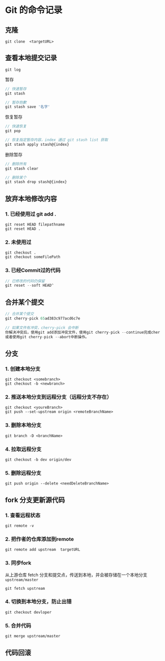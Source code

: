 # Git 的命令记录

## 克隆
```obj
git clone  <targetURL>
```

## 查看本地提交记录

```objc
git log
```

暂存

```js
// 快速暂存
git stash

// 暂存抱歉
git stash save '名字'
```

恢复暂存

```js
// 快速恢复
git pop

// 恢复指定暂存内容，index 通过 git stash list 获取
git stash apply stash@{index} 
```

删除暂存

```js
// 删除所有
git stash clear

// 删除某个
git stash drop stash@{index}
```



## 放弃本地修改内容

### 1. 已经使用过 git add .
```obj
git reset HEAD filepathname 
git reset HEAD .
```
### 2. 未使用过
```obj
git checkout . 
git checkout someFilePath
```
### 3. 已经Commit过的代码

```js
// 已修改的代码仍保留
git reset --soft HEAD^
```



## 合并某个提交

```objective-c
// 合并某个提交
git cherry-pick 65ad383c977acd6c7e
  
// 如果文件有冲突，cherry-pick 会中断
你解决冲突后，使用git add添加冲突文件，使用git cherry-pick --continue完成cherry-pick操作。
或者使用git cherry-pick --abort中断操作。
```



## 分支

### 1. 创建本地分支

```objc
git checkout <somebranch>
git checkout -b <newbranch>
```

### 2. 推送本地分支到远程分支（远程分支不存在）

```objc
git checkout <youreBranch>
git push --set-upstream origin <remoteBranchName>
```

### 3. 删除本地分支

```obj
git branch -D <branchName>
```

### 4. 拉取远程分支

```obj
git checkout -b dev origin/dev
```
### 5. 删除远程分支

```objc
git push origin --delete <needDeleteBranchName>
```

## fork 分支更新源代码

### 1. 查看远程状态
```obj
git remote -v
```

### 2. 把作者的仓库添加到remote
```obj 
git remote add upstream  targetURL
```

### 3. 同步fork
从上游仓库 fetch 分支和提交点，传送到本地，并会被存储在一个本地分支 ```upstream/master```
```obj
git fetch upstream
```

### 4. 切换到本地分支，防止出错
```obj
git checkout devloper
```

### 5. 合并代码
```obj
git merge upstream/master
```

## 代码回滚